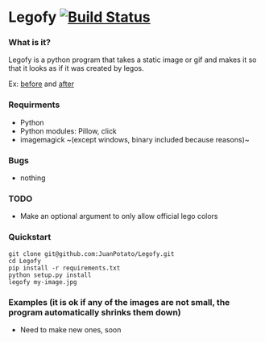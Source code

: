 # Legofy [![Build Status](https://travis-ci.org/JuanPotato/Legofy.svg?branch=master)](https://travis-ci.org/JuanPotato/Legofy)

### What is it?
Legofy is a python program that takes a static image or gif and makes it so that it looks as if it was created by legos.

Ex: [before](https://github.com/JuanPotato/Legofy/blob/master/tests/image.jpg?raw=true) and [after](https://github.com/JuanPotato/Legofy/blob/master/tests/lego_image.png?raw=true)

### Requirments
* Python
* Python modules: Pillow, click
* imagemagick ~(except windows, binary included because reasons)~

### Bugs
* nothing

### TODO
* Make an optional argument to only allow official lego colors

### Quickstart
    git clone git@github.com:JuanPotato/Legofy.git
    cd Legofy
    pip install -r requirements.txt
    python setup.py install
    legofy my-image.jpg

### Examples (it is ok if any of the images are not small, the program automatically shrinks them down)
* Need to make new ones, soon
